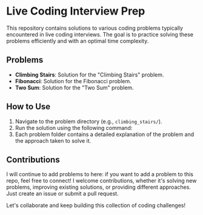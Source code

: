 # Live Coding Interview Prep

This repository contains solutions to various coding problems typically encountered in live coding interviews. The goal is to practice solving these problems efficiently and with an optimal time complexity.

## Problems

- **Climbing Stairs**: Solution for the "Climbing Stairs" problem.
- **Fibonacci**: Solution for the Fibonacci problem.
- **Two Sum**: Solution for the "Two Sum" problem.

## How to Use

1. Navigate to the problem directory (e.g., `climbing_stairs/`).
2. Run the solution using the following command:
3. Each problem folder contains a detailed explanation of the problem and the approach taken to solve it.

## Contributions

I will continue to add problems to here: if you want to add a problem to this repo, feel free to connect! I welcome contributions, whether it's solving new problems, improving existing solutions, or providing different approaches. Just create an issue or submit a pull request.

Let's collaborate and keep building this collection of coding challenges!


